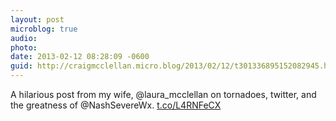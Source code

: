 ```yaml
---
layout: post
microblog: true
audio: 
photo: 
date: 2013-02-12 08:28:09 -0600
guid: http://craigmcclellan.micro.blog/2013/02/12/t301336895152082945.html
---
```

A hilarious post from my wife, @laura_mcclellan on tornadoes, twitter, and the greatness of @NashSevereWx.   [t.co/L4RNFeCX](http://t.co/L4RNFeCX)

